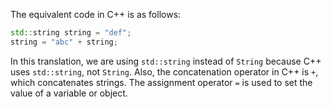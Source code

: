 The equivalent code in C++ is as follows:
```cpp
std::string string = "def";
string = "abc" + string;
```
In this translation, we are using `std::string` instead of `String` because C++ uses `std::string`, not `String`. Also, the concatenation operator in C++ is `+`, which concatenates strings. The assignment operator `=` is used to set the value of a variable or object.

